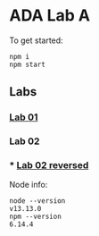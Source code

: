 # ADA Lab A
To get started:
```
npm i
npm start
```

## Labs
### [Lab 01](/ada-lab-1.js)
### Lab 02
### * [Lab 02 reversed](/ada-lab-2-reversed.js)

Node info:
```
node --version
v13.13.0
npm --version
6.14.4
```
